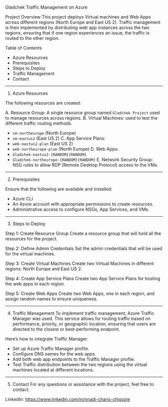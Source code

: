 Gladchek Traffic Management on Azure

Project Overview
This project deploys Virtual machines and Web Apps across different regions (North Europe and East US 2). Traffic management is then implemented by distributing web app instances across the two regions, ensuring that if one region experiences an issue, the traffic is routed to the other region.

Table of Contents
- Azure Resources
- Prerequisites
- Steps to Deploy
- Traffic Management
- Contact

---

1. Azure Resources

The following resources are created:

A. Resource Group: A single resource group named `Gladchek Project` used to manage resources across regions.
B. Virtual Machines: used to test the different traffic routing methods.
   - `vm-northeurope` (North Europe)
   - `vm-eastus2` (East US 2)
C. App Service Plans:
   - `web-eastus2-plan` (East US 2)
   - `web-northeurope-plan` (North Europe)
D. Web Apps:
   - `Gladchek-eastus2-{RANDOM}{RANDOM}`
   - `Gladchek-northeurope-{RANDOM}{RANDOM}`
E. Network Security Group: NSG rules to allow RDP (Remote Desktop Protocol) access to the VMs.

---

2. Prerequisites

Ensure that the following are available and installed:
- Azure CLI
- An Azure account with appropriate permissions to create resources.
- Administrative access to configure NSGs, App Services, and VMs.

---

3. Steps to Deploy

Step 1: Create Resource Group
Create a resource group that will hold all the resources for the project.

Step 2: Define Admin Credentials
Set the admin credentials that will be used for the virtual machines.

Step 3: Create Virtual Machines
Create two Virtual Machines in different regions: North Europe and East US 2.

Step 4: Create App Service Plans
Create two App Service Plans for hosting the web apps in each region.

Step 5: Create Web Apps
Create two Web Apps, one in each region, and assign random names to ensure uniqueness.

---

4. Traffic Management
To implement traffic management, Azure Traffic Manager was used. This service allows for routing traffic based on performance, priority, or geographic location, ensuring that users are directed to the closest or best-performing endpoint.

Here’s how to integrate Traffic Manager:

- Set up Azure Traffic Manager profile.
- Configure DNS names for the web apps.
- Add both web app endpoints to the Traffic Manager profile.
- Test Traffic distribution between the two regions using the virtual machines located at different locations.

---

5. Contact
For any questions or assistance with the project, feel free to contact.

LinkedIn: https://www.linkedin.com/in/nnadi-charis-chigozie
